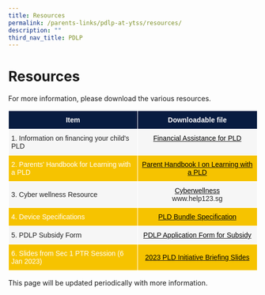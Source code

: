 ```yaml
---
title: Resources
permalink: /parents-links/pdlp-at-ytss/resources/
description: ""
third_nav_title: PDLP
---
```

# **Resources**

For more information, please download the various resources.




<table style="border-collapse:collapse;border-spacing:0" class="tg"><thead><tr><th style="background-color:#081C41;border-color:#ffffff;border-style:solid;border-width:1px;color:#FFF;font-family:Arial, sans-serif;font-size:14px;font-weight:bold;overflow:hidden;padding:10px 5px;text-align:center;vertical-align:middle;word-break:normal"><span style="color:#FFF;background-color:#081C41">Item</span></th><th style="background-color:#081C41;border-color:#ffffff;border-style:solid;border-width:1px;color:#FFF;font-family:Arial, sans-serif;font-size:14px;font-weight:bold;overflow:hidden;padding:10px 5px;text-align:center;vertical-align:middle;word-break:normal"><span style="color:#FFF;background-color:#081C41">Downloadable file </span></th></tr></thead><tbody><tr><td style="background-color:#F6F6F6;border-color:#ffffff;border-style:solid;border-width:1px;color:#232323;font-family:Arial, sans-serif;font-size:14px;overflow:hidden;padding:10px 5px;text-align:left;vertical-align:middle;word-break:normal"><span style="color:#232323;background-color:transparent">1. Information on financing your child's PLD</span>    </td><td style="background-color:#F6F6F6;border-color:#ffffff;border-style:solid;border-width:1px;color:#232323;font-family:Arial, sans-serif;font-size:14px;overflow:hidden;padding:10px 5px;text-align:center;vertical-align:top;word-break:normal"><a href="/files/Financial%20Assistance%20for%20PLD.pdf" target="_blank" rel="noopener noreferrer"><span style="text-decoration:none;color:#000">Financial Assistance for PLD</span></a></td></tr><tr><td style="background-color:#F6C300;border-color:#ffffff;border-style:solid;border-width:1px;color:#FFF;font-family:Arial, sans-serif;font-size:14px;overflow:hidden;padding:10px 5px;text-align:left;vertical-align:middle;word-break:normal"><span style="color:#FFF;background-color:transparent">2. Parents' Handbook for Learning with a PLD </span></td><td style="background-color:#F6C300;border-color:#ffffff;border-style:solid;border-width:1px;color:#FFF;font-family:Arial, sans-serif;font-size:14px;overflow:hidden;padding:10px 5px;text-align:center;vertical-align:top;word-break:normal"><a href="/files/Parent%20Handbook%20I%20on%20Learning%20with%20a%20PLD.pdf" target="_blank" rel="noopener noreferrer"><span style="text-decoration:none;color:#000">Parent Handbook I on Learning with a PLD</span></a></td></tr><tr><td style="background-color:#F6F6F6;border-color:#ffffff;border-style:solid;border-width:1px;color:#232323;font-family:Arial, sans-serif;font-size:14px;overflow:hidden;padding:10px 5px;text-align:left;vertical-align:middle;word-break:normal"><span style="color:#232323;background-color:transparent">3. Cyber wellness Resource</span></td><td style="background-color:#F6F6F6;border-color:#ffffff;border-style:solid;border-width:1px;color:#232323;font-family:Arial, sans-serif;font-size:14px;overflow:hidden;padding:10px 5px;text-align:center;vertical-align:middle;word-break:normal"><span style="color:#232323;background-color:transparent"> </span><a href="/files/Cyberwellness.pdf"><span style="text-decoration:none;color:#000">Cyberwellness</span></a><br><span style="color:#232323;background-color:transparent">www.help123.sg</span></td></tr><tr><td style="background-color:#F6C300;border-color:#ffffff;border-style:solid;border-width:1px;color:#FFF;font-family:Arial, sans-serif;font-size:14px;overflow:hidden;padding:10px 5px;text-align:left;vertical-align:middle;word-break:normal"><span style="color:#FFF;background-color:transparent">4. Device Specifications </span>    </td><td style="background-color:#F6C300;border-color:#ffffff;border-style:solid;border-width:1px;color:#FFF;font-family:Arial, sans-serif;font-size:14px;overflow:hidden;padding:10px 5px;text-align:center;vertical-align:middle;word-break:normal"><span style="color:#FFF;background-color:transparent"> </span><a href="/files/PLD%20Bundle%20Specification.pdf"><span style="text-decoration:none;color:#000">PLD Bundle Specification </span></a></td></tr><tr><td style="background-color:#F6F6F6;border-color:#ffffff;border-style:solid;border-width:1px;color:#232323;font-family:Arial, sans-serif;font-size:14px;overflow:hidden;padding:10px 5px;text-align:left;vertical-align:middle;word-break:normal"><span style="color:#232323;background-color:transparent">5. PDLP Subsidy Form </span>   </td><td style="background-color:#F6F6F6;border-color:#ffffff;border-style:solid;border-width:1px;color:#232323;font-family:Arial, sans-serif;font-size:14px;overflow:hidden;padding:10px 5px;text-align:center;vertical-align:top;word-break:normal"><a href="/files/PDLP%20Application%20Form%20for%20Subsidy.pdf"><span style="text-decoration:none;color:#000">PDLP Application Form for Subsidy</span></a></td></tr><tr><td style="background-color:#F6C300;border-color:#ffffff;border-style:solid;border-width:1px;color:#FFF;font-family:Arial, sans-serif;font-size:14px;overflow:hidden;padding:10px 5px;text-align:left;vertical-align:middle;word-break:normal"><span style="color:#FFF;background-color:transparent">6. Slides from Sec 1 PTR Session (6 Jan 2023) </span></td><td style="background-color:#F6C300;border-color:#ffffff;border-style:solid;border-width:1px;color:#FFF;font-family:Arial, sans-serif;font-size:14px;overflow:hidden;padding:10px 5px;text-align:center;vertical-align:middle;word-break:normal"><span style="color:#FFF;background-color:transparent"> </span><a href="/files/2023%20PLD%20Initiative%20Briefing%20Slides.pdf"><span style="text-decoration:none;color:#000">2023 PLD Initiative Briefing Slides</span></a></td></tr></tbody></table>

This page will be updated periodically with more information.